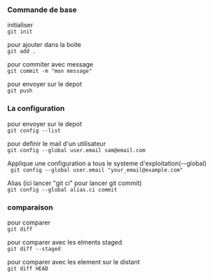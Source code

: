 

### Commande de base
 
initialiser \
```git init``` 

pour ajouter dans la boite \
```git add .``` 

pour commiter avec message\
```git commit -m "mon message" ``` 

pour envoyer sur le depot\
```git push ``` 


### La configuration

pour envoyer sur le depot\
```git config --list ``` 

pour definir le mail d'un utilisateur\
 ``` git config --global user.email sam@email.com ```

 Applique une configuration a tous le systeme d'exploitation(--global)\
 ```  git config --global user.email "your_email@example.com"  ``` 

Alias (ici lancer "git ci" pour lancer git commit)\
```git config --global alias.ci commit ```

### comparaison

pour comparer\
``` git diff ```

pour comparer avec les elments staged\
```git diff --staged ```

pour comparer avec les element sur le distant\
```git diff HEAD ```




 

